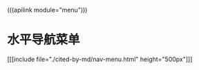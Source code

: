 (((apilink module="menu")))

# 水平导航菜单

[[[include file="./cited-by-md/nav-menu.html" height="500px"]]]